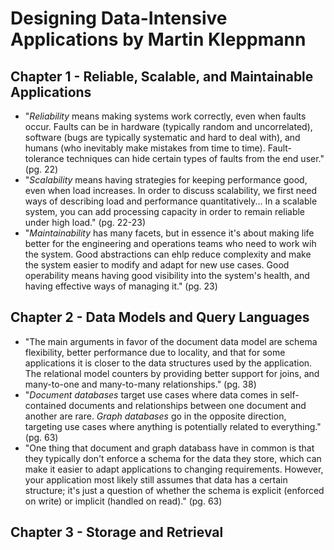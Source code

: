 # Designing Data-Intensive Applications by Martin Kleppmann

## Chapter 1 - Reliable, Scalable, and Maintainable Applications
* "*Reliability* means making systems work correctly, even when faults occur. Faults can be in hardware (typically random and uncorrelated), 
software (bugs are typically systematic and hard to deal with), and humans (who inevitably make mistakes from time to time). Fault-tolerance techniques can hide 
certain types of faults from the end user." (pg. 22)
* "*Scalability* means having strategies for keeping performance good, even when load increases. In order to discuss scalability, we first need ways of describing 
load and performance quantitatively... In a scalable system, you can add processing capacity in order to remain reliable under high load." (pg. 22-23)
* "*Maintainability* has many facets, but in essence it's about making life better for the engineering and operations teams who need to work wih the system.
Good abstractions can ehlp reduce complexity and make the system easier to modify and adapt for new use cases. Good operability means having good visibility into
the system's health, and having effective ways of managing it." (pg. 23)

## Chapter 2 - Data Models and Query Languages
* "The main arguments in favor of the document data model are schema flexibility, better performance due to locality, and that for some applications it is closer to the data structures used by the application. The relational model counters by providing better support for joins, and many-to-one and many-to-many relationships." (pg. 38)
* "*Document databases* target use cases where data comes in self-contained documents and relationships between one document and another are rare. *Graph databases* go in the opposite direction, targeting use cases where anything is potentially related to everything." (pg. 63)
* "One thing that document and graph databass have in common is that they typically don't enforce a schema for the data they store, which can make it easier to adapt applications to changing requirements. However, your application most likely still assumes that data has a certain structure; it's just a question of whether the schema is explicit (enforced on write) or implicit (handled on read)." (pg. 63)

## Chapter 3 - Storage and Retrieval
